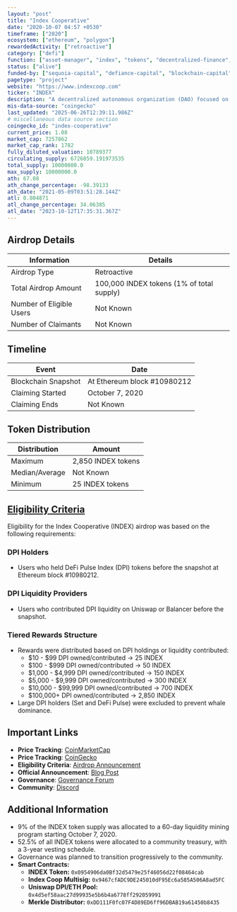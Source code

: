 ```yaml
---
layout: "post"
title: "Index Cooperative"
date: "2020-10-07 04:57 +0530"
timeframe: ["2020"]
ecosystem: ["ethereum", "polygon"]
rewardedActivity: ["retroactive"]
category: ["defi"]
function: ["asset-manager", "index", "tokens", "decentralized-finance", "metagovernance"]
status: ["alive"]
funded-by: ["sequoia-capital", "defiance-capital", "blockchain-capital", "galaxy-digital"]
pagetype: "project"
website: "https://www.indexcoop.com"
ticker: "INDEX"
description: "A decentralized autonomous organization (DAO) focused on launching and maintaining crypto index products to facilitate access to crypto markets."
mis-data-source: "coingecko"
last_updated: "2025-06-26T12:39:11.986Z"
# miscellaneous data source section
coingecko_id: "index-cooperative"
current_price: 1.08
market_cap: 7257862
market_cap_rank: 1782
fully_diluted_valuation: 10789377
circulating_supply: 6726859.191973535
total_supply: 10000000.0
max_supply: 10000000.0
ath: 67.08
ath_change_percentage: -98.39133
ath_date: "2021-05-09T03:51:28.144Z"
atl: 0.804871
atl_change_percentage: 34.06385
atl_date: "2023-10-12T17:35:31.367Z"
---
```


## Airdrop Details

| Information              | Details                                   |
| ------------------------ | ----------------------------------------- |
| Airdrop Type             | Retroactive                               |
| Total Airdrop Amount     | 100,000 INDEX tokens (1% of total supply) |
| Number of Eligible Users | Not Known                                 |
| Number of Claimants      | Not Known                                 |

## Timeline

| Event               | Date                        |
| ------------------- | --------------------------- |
| Blockchain Snapshot | At Ethereum block #10980212 |
| Claiming Started    | October 7, 2020             |
| Claiming Ends       | Not Known                   |

## Token Distribution

| Distribution   | Amount             |
| -------------- | ------------------ |
| Maximum        | 2,850 INDEX tokens |
| Median/Average | Not Known          |
| Minimum        | 25 INDEX tokens    |

## [Eligibility Criteria](https://medium.com/indexcoop/introducing-the-index-cooperative-a4eaaf0bcfe2)

Eligibility for the Index Cooperative (INDEX) airdrop was based on the following requirements:

### DPI Holders
- Users who held DeFi Pulse Index (DPI) tokens before the snapshot at Ethereum block #10980212.

### DPI Liquidity Providers
- Users who contributed DPI liquidity on Uniswap or Balancer before the snapshot.

### Tiered Rewards Structure
- Rewards were distributed based on DPI holdings or liquidity contributed:
  - $10 - $99 DPI owned/contributed → 25 INDEX
  - $100 - $999 DPI owned/contributed → 50 INDEX
  - $1,000 - $4,999 DPI owned/contributed → 150 INDEX
  - $5,000 - $9,999 DPI owned/contributed → 300 INDEX
  - $10,000 - $99,999 DPI owned/contributed → 700 INDEX
  - $100,000+ DPI owned/contributed → 2,850 INDEX
- Large DPI holders (Set and DeFi Pulse) were excluded to prevent whale dominance.

## Important Links

- **Price Tracking**: [CoinMarketCap](https://coinmarketcap.com/currencies/index-cooperative/)
- **Price Tracking**: [CoinGecko](https://www.coingecko.com/en/coins/index-cooperative)
- **Eligibility Criteria**: [Airdrop Announcement](https://medium.com/indexcoop/introducing-the-index-cooperative-a4eaaf0bcfe2)
- **Official Announcement**: [Blog Post](https://medium.com/indexcoop/introducing-the-index-cooperative-a4eaaf0bcfe2)
- **Governance**: [Governance Forum](https://gov.indexcoop.com)
- **Community**: [Discord](https://discord.gg/indexcoop)

## Additional Information

- 9% of the INDEX token supply was allocated to a 60-day liquidity mining program starting October 7, 2020.
- 52.5% of all INDEX tokens were allocated to a community treasury, with a 3-year vesting schedule.
- Governance was planned to transition progressively to the community.
- **Smart Contracts:**
  - **INDEX Token:** `0x0954906da0Bf32d5479e25f46056d22f08464cab`
  - **Index Coop Multisig:** `0x9467cfADC9DE245010dF95Ec6a585A506A8ad5FC`
  - **Uniswap DPI/ETH Pool:** `0x4d5ef58aac27d99935e5b6b4a6778ff292059991`
  - **Merkle Distributor:** `0xDD111F0fc07F4D89ED6ff96DBAB19a61450b8435`